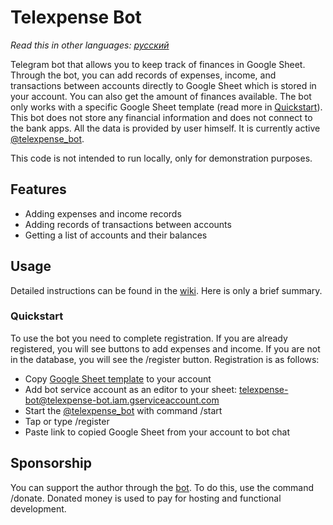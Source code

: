 # Telexpense Bot

*Read this in other languages: [русский](README.ru.md)*

Telegram bot that allows you to keep track of finances in Google Sheet. Through the bot, you can add records of expenses, income, and transactions between accounts directly to Google Sheet which is stored in your account. You can also get the amount of finances available. The bot only works with a specific Google Sheet template (read more in [Quickstart](#quickstart)). This bot does not store any financial information and does not connect to the bank apps. All the data is provided by user himself. It is currently active [@telexpense_bot](https://t.me/telexpense_bot).

This code is not intended to run locally, only for demonstration purposes.

## Features

- Adding expenses and income records
- Adding records of transactions between accounts
- Getting a list of accounts and their balances

## Usage

Detailed instructions can be found in the [wiki](https://github.com/pavelmakis/telexpense/wiki). Here is only a brief summary.

### Quickstart

To use the bot you need to complete registration. If you are already registered, you will see buttons to add expenses and income. If you are not in the database, you will see the /register button. Registration is as follows:

- Copy [Google Sheet template](https://docs.google.com/spreadsheets/d/1lO9oTJu3CudibuQCCqk-s1t3DSuRNRoty4SLY5UvG_w) to your account
- Add bot service account as an editor to your sheet: telexpense-bot@telexpense-bot.iam.gserviceaccount.com
- Start the [@telexpense_bot](https://t.me/telexpense_bot) with command /start
- Tap or type /register
- Paste link to copied Google Sheet from your account to bot chat

## Sponsorship

You can support the author through the [bot](https://t.me/telexpense_bot). To do this, use the command /donate. Donated money is used to pay for hosting and functional development.



